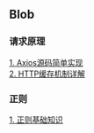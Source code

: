 ## Blob

### 请求原理
[1. Axios源码简单实现](https://github.com/huyoooooooo/Blob/issues/2)  
[2. HTTP缓存机制详解](https://github.com/huyoooooooo/Blog/issues/3)

### 正则
[1. 正则基础知识](https://github.com/huyoooooooo/Blob/issues/1)
